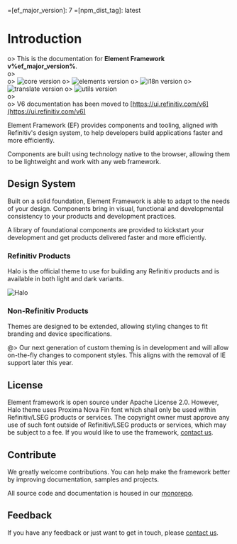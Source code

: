 <!--
type: page
title: Element Framework
description: Welcome to Element Framework
location: ./
layout: default
-->

=[ef_major_version]: 7
=[npm_dist_tag]: latest
# Introduction

o> This is the documentation for **Element Framework v%ef_major_version%**.\
o> \
o> ![core version](https://img.shields.io/npm/v/@refinitiv-ui/core/%npm_dist_tag%?color=%2339c46e&label=core)
o> ![elements version](https://img.shields.io/npm/v/@refinitiv-ui/elements/%npm_dist_tag%?color=%2339c46e&label=elements)
o> ![i18n version](https://img.shields.io/npm/v/@refinitiv-ui/i18n/%npm_dist_tag%?color=%2339c46e&label=i18n)
o> ![translate version](https://img.shields.io/npm/v/@refinitiv-ui/translate/%npm_dist_tag%?color=%2339c46e&label=translate)
o> ![utils version](https://img.shields.io/npm/v/@refinitiv-ui/utils/%npm_dist_tag%?color=%2339c46e&label=utils)\
o> \
o> V6 documentation has been moved to [https://ui.refinitiv.com/v6](https://ui.refinitiv.com/v6)

Element Framework (EF) provides components and tooling, aligned with Refinitiv's design system, to help developers build applications faster and more efficiently.

Components are built using technology native to the browser, allowing them to be lightweight and work with any web framework.

## Design System

Built on a solid foundation, Element Framework is able to adapt to the needs of your design. Components bring in visual, functional and developmental consistency to your products and development practices.

A library of foundational components are provided to kickstart your development and get products delivered faster and more efficiently.

### Refinitiv Products

Halo is the official theme to use for building any Refinitiv products and is available in both light and dark variants.

![Halo](https://articulateusercontent.com/rise/courses/dlwkm37773iuEoCPFByqAqPBkD3NB-uS/x9Qf2v4jxLOSVScH.svg)

### Non-Refinitiv Products

Themes are designed to be extended, allowing styling changes to fit branding and device specifications.

@> Our next generation of custom theming is in development and will allow on-the-fly changes to component styles. This aligns with the removal of IE support later this year.

## License

Element framework is open source under Apache License 2.0. However, Halo theme uses Proxima Nova Fin font which shall only be used within Refinitiv/LSEG products or services. The copyright owner must approve any use of such font outside of Refinitiv/LSEG products or services, which may be subject to a fee. If you would like to use the framework, [contact us](mailto:ef-support@lseg.com).

## Contribute

We greatly welcome contributions. You can help make the framework better by improving documentation, samples and projects.

All source code and documentation is housed in our [monorepo](https://github.com/Refinitiv/refinitiv-ui).

## Feedback

If you have any feedback or just want to get in touch, please [contact us](mailto:ef-support@lseg.com).

